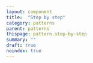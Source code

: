 ```yaml
---
layout: component
title:  "Step by step"
category: patterns
parent: patterns
thispage: pattern.step-by-step
summary: ""
draft: true
noindex: true
---
```


